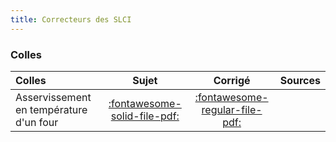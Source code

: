 ```yaml
---
title: Correcteurs des SLCI 
---
```




### Colles 
 
| Colles | Sujet | Corrigé | Sources  | 
| :-------------- | :---: | :-----: | :------: | 
| Asservissement en température d'un four | [:fontawesome-solid-file-pdf:](http://xpessoles-cpge.fr/pdf/Cy_03_01_Colle_01_AP_Four_Sujet.pdf) | [:fontawesome-regular-file-pdf:](http://xpessoles-cpge.fr/pdf/Cy_03_01_Colle_01_AP_Four_Corrige.pdf) | 


